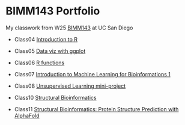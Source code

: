 # BIMM143 Portfolio

My classwork from W25 [BIMM143](https://github.com/kangssion/bimm143_github) at UC San Diego

- Class04 [Introduction to R](https://htmlpreview.github.io/?https://raw.githubusercontent.com/kangssion/bimm143_github/refs/heads/main/class04/class04.html)

- Class05 [Data viz with ggplot](https://htmlpreview.github.io/?https://raw.githubusercontent.com/kangssion/bimm143_github/refs/heads/main/class05/class05.html)

- Class06 [R functions](https://htmlpreview.github.io/?https://raw.githubusercontent.com/kangssion/bimm143_github/refs/heads/main/class06/class06.html)

- Class07 [Introduction to Machine Learning for Bioinformations 1](https://htmlpreview.github.io/?https://raw.githubusercontent.com/kangssion/bimm143_github/refs/heads/main/class07/class07.html)

- Class08 [Unsupervised Learning mini-project](https://htmlpreview.github.io/?https://raw.githubusercontent.com/kangssion/bimm143_github/refs/heads/main/class08/class08.html)

- Class10 [Structural Bioinformatics](https://htmlpreview.github.io/?https://raw.githubusercontent.com/kangssion/bimm143_github/refs/heads/main/class10/class10.html)

- Class11 [Structural Bioinformatics: Protein Structure Prediction with AlphaFold](https://htmlpreview.github.io/?https://raw.githubusercontent.com/kangssion/bimm143_github/refs/heads/main/class11/class11.html)
